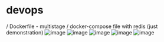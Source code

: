 # devops
/ Dockerfile - multistage
/ docker-compose file with redis (just demonstration)
![image](https://user-images.githubusercontent.com/61839115/137895454-d27fb6ef-7b3a-449e-bb71-f42ed62f8841.png)
![image](https://user-images.githubusercontent.com/61839115/137895482-6f2676e6-ccf2-4a45-8b76-2e885572601b.png)
![image](https://user-images.githubusercontent.com/61839115/137895495-6aa8e48f-63ea-49b1-b4c6-c23d45d1f296.png)
![image](https://user-images.githubusercontent.com/61839115/137895501-cf69e295-367a-46d6-9fe4-1a18be69df6a.png)
![image](https://user-images.githubusercontent.com/61839115/137895519-ad8a2cc4-dff7-4ff8-b980-446bfccb7132.png)
